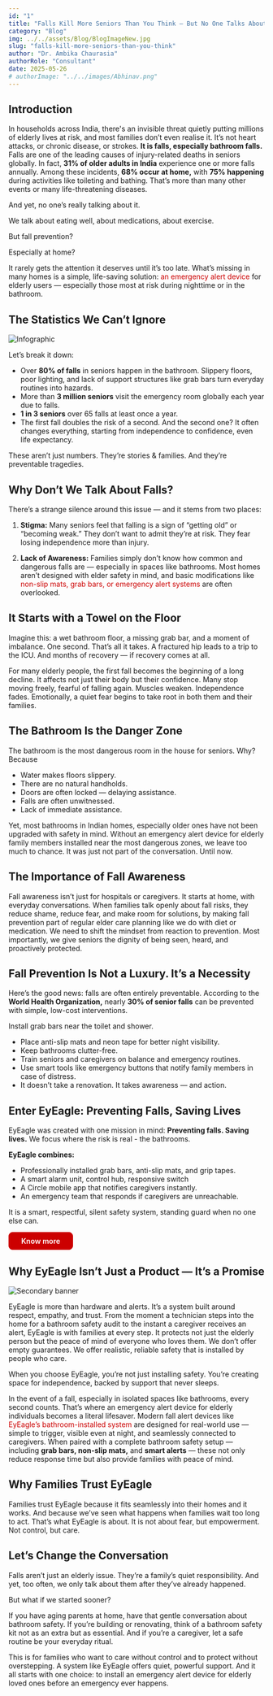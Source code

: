 ```yaml
---
id: "1"
title: "Falls Kill More Seniors Than You Think – But No One Talks About It"
category: "Blog"
img: ../../assets/Blog/BlogImageNew.jpg
slug: "falls-kill-more-seniors-than-you-think"
author: "Dr. Ambika Chaurasia"
authorRole: "Consultant"
date: 2025-05-26
# authorImage: "../../images/Abhinav.png"
---
```


<!-- # Falls Kill More Seniors Than You Think – But No One Talks About It -->

## Introduction

In households across India, there's an invisible threat quietly putting millions of elderly lives at risk, and most families don’t even realise it. It’s not heart attacks, or chronic disease, or strokes. **It is falls, especially bathroom falls.** Falls are one of the leading causes of injury-related deaths in seniors globally. In fact, **31% of older adults in India** experience one or more falls annually. Among these incidents, **68% occur at home,** with **75% happening** during activities like toileting and bathing. That’s more than many other events or many life-threatening diseases.

And yet, no one’s really talking about it.

We talk about eating well, about medications, about exercise.

But fall prevention?

Especially at home?

It rarely gets the attention it deserves until it’s too late. What’s missing in many homes is a simple, life-saving solution: <a href="https://eyeagle.ai/" style="color:#CC0000; text-decoration:none;" target="_blank" rel="noopener noreferrer">an emergency alert device</a>
for elderly users — especially those most at risk during nighttime or in the bathroom.

## The Statistics We Can’t Ignore

![Infographic](../../assets/Blog/BlogImage(Infographics)1.jpg)


Let’s break it down:

- Over **80% of falls** in seniors happen in the bathroom. Slippery floors, poor lighting, and lack of support structures like
  grab bars turn everyday routines into hazards.
- More than **3 million seniors** visit the emergency room globally each year due to falls.
- **1 in 3 seniors** over 65 falls at least once a year.
- The first fall doubles the risk of a second. And the second one? It often changes everything, starting from independence to confidence, even life expectancy.

These aren’t just numbers. They’re stories & families. And they’re preventable tragedies.

## Why Don’t We Talk About Falls?

There’s a strange silence around this issue — and it stems from two places:

1. **Stigma:** Many seniors feel that falling is a sign of “getting old” or “becoming weak.” They don’t want to admit they’re at risk. They fear losing independence more than injury.

2. **Lack of Awareness:** Families simply don’t know how common and dangerous falls are — especially in spaces like bathrooms. Most homes aren’t designed with elder safety in mind, and basic modifications like <a href="https://eyeagle.ai/solution/" style="color:#CC0000; text-decoration:none;" target="_blank" rel="noopener noreferrer">
   non-slip mats, grab bars, or emergency alert systems
   </a>
   are often overlooked.

## It Starts with a Towel on the Floor

Imagine this: a wet bathroom floor, a missing grab bar, and a moment of imbalance. One second. That’s all it takes. A fractured hip leads to a trip to the ICU. And months of recovery — if recovery comes at all.

For many elderly people, the first fall becomes the beginning of a long decline. It affects not just their body but their confidence. Many stop moving freely, fearful of falling again. Muscles weaken. Independence fades. Emotionally, a quiet fear begins to take root in both them and their families.

## The Bathroom Is the Danger Zone

The bathroom is the most dangerous room in the house for seniors.
Why? Because

- Water makes floors slippery.
- There are no natural handholds.
- Doors are often locked — delaying assistance.
- Falls are often unwitnessed.
- Lack of immediate assistance.

Yet, most bathrooms in Indian homes, especially older ones have not been upgraded with safety in mind. Without an emergency alert device for elderly family members installed near the most dangerous zones, we leave too much to chance. It was just not part of the conversation. Until now.

## The Importance of Fall Awareness

Fall awareness isn’t just for hospitals or caregivers. It starts at home, with everyday conversations. When families talk openly about fall risks, they reduce shame, reduce fear, and make room for solutions, by making fall prevention part of regular elder care planning like we do with diet or medication. We need to shift the mindset from reaction to prevention. Most importantly, we give seniors the dignity of being seen, heard, and proactively protected.

## Fall Prevention Is Not a Luxury. It’s a Necessity

Here’s the good news: falls are often entirely preventable. According to the **World Health Organization,** nearly **30% of senior falls** can be prevented with simple, low-cost interventions.

Install grab bars near the toilet and shower.

- Place anti-slip mats and neon tape for better night visibility.
- Keep bathrooms clutter-free.
- Train seniors and caregivers on balance and emergency routines.
- Use smart tools like emergency buttons that notify family members in case of distress.
- It doesn’t take a renovation. It takes awareness — and action.

## Enter EyEagle: Preventing Falls, Saving Lives

EyEagle was created with one mission in mind: **Preventing falls. Saving lives.** We focus where the risk is real - the bathrooms.

**EyEagle combines:**

- Professionally installed grab bars, anti-slip mats, and grip tapes.
- A smart alarm unit, control hub, responsive switch
- A Circle mobile app that notifies caregivers instantly.
- An emergency team that responds if caregivers are unreachable.

It is a smart, respectful, silent safety system, standing guard when no one else can.

<a href="https://eyeagle.ai/solution/" style="display: inline-flex; align-items: center; gap: 0.5rem; padding: 0.5rem 1.5rem; border: 1px solid #CC0000; color: white; background-color: #cc0000; font-weight: 600; border-radius: 0.5rem; text-decoration: none; transition: background-color 0.3s;" target="_blank" rel="noopener noreferrer">
Know more
</a>

## Why EyEagle Isn’t Just a Product — It’s a Promise


![Secondary banner](../../assets/Blog/BlogImage(SecondaryBannerImage)1.jpg)


EyEagle is more than hardware and alerts. It’s a system built around respect, empathy, and trust. From the moment a technician steps into the home for a bathroom safety audit to the instant a caregiver receives an alert, EyEagle is with families at every step. It protects not just the elderly person but the peace of mind of everyone who loves them. We don’t offer empty guarantees. We offer realistic, reliable safety that is installed by people who care.

When you choose EyEagle, you’re not just installing safety. You’re creating space for independence, backed by support that never sleeps.

In the event of a fall, especially in isolated spaces like bathrooms, every second counts. That’s where an emergency alert device for elderly individuals becomes a literal lifesaver. Modern fall alert devices like <a href="https://eyeagle.ai/solution/" style="color:#CC0000; text-decoration:none;" target="_blank" rel="noopener noreferrer">
EyEagle’s bathroom-installed system
</a>
are designed for real-world use — simple to trigger, visible even at night, and seamlessly connected to caregivers. When paired with a complete bathroom safety setup — including **grab bars, non-slip mats,** and **smart alerts** — these not only reduce response time but also provide families with peace of mind.

## Why Families Trust EyEagle

Families trust EyEagle because it fits seamlessly into their homes and it works. And because we’ve seen what happens when families wait too long to act. That’s what EyEagle is about. It is not about fear, but empowerment. Not control, but care.

## Let’s Change the Conversation

Falls aren’t just an elderly issue. They’re a family’s quiet responsibility. And yet, too often, we only talk about them after they’ve already happened.

But what if we started sooner?

If you have aging parents at home, have that gentle conversation about bathroom safety. If you’re building or renovating, think of a bathroom safety kit not as an extra but as essential. And if you’re a caregiver, let a safe routine be your everyday ritual.

This is for families who want to care without control and to protect without overstepping. A system like EyEagle offers quiet, powerful support. And it all starts with one choice: to install an emergency alert device for elderly loved ones before an emergency ever happens.
